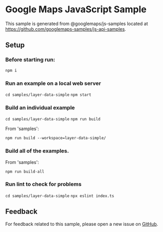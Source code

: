 # Google Maps JavaScript Sample

This sample is generated from @googlemaps/js-samples located at
https://github.com/googlemaps-samples/js-api-samples.

## Setup

### Before starting run:

`npm i`

### Run an example on a local web server

`cd samples/layer-data-simple`
`npm start`

### Build an individual example

`cd samples/layer-data-simple`
`npm run build`

From 'samples':

`npm run build --workspace=layer-data-simple/`

### Build all of the examples.

From 'samples':

`npm run build-all`

### Run lint to check for problems

`cd samples/layer-data-simple`
`npx eslint index.ts` 

## Feedback

For feedback related to this sample, please open a new issue on
[GitHub](https://github.com/googlemaps-samples/js-api-samples/issues).
